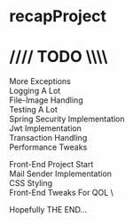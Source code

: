 # recapProject

# //// TODO \\\\\\\
More Exceptions \
Logging A Lot \
File-Image Handling \
Testing A Lot \
Spring Security Implementation \
Jwt Implementation \
Transaction Handling \
Performance Tweaks

Front-End Project Start \
Mail Sender Implementation \
CSS Styling \
Front-End Tweaks For QOL \

Hopefully THE END...